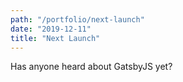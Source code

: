 ```yaml
---
path: "/portfolio/next-launch"
date: "2019-12-11"
title: "Next Launch"
---
```


Has anyone heard about GatsbyJS yet?